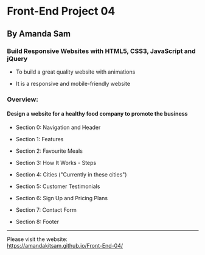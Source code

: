 # Front-End Project 04

## By Amanda Sam

### Build Responsive Websites with HTML5, CSS3, JavaScript and jQuery

- To build a great quality website with animations

- It is a responsive and mobile-friendly website

### Overview:

#### Design a website for a healthy food company to promote the business

- Section 0: Navigation and Header

- Section 1: Features

- Section 2: Favourite Meals

- Section 3: How It Works - Steps

- Section 4: Cities ("Currently in these cities")

- Section 5: Customer Testimonials

- Section 6: Sign Up and Pricing Plans

- Section 7: Contact Form

- Section 8: Footer

-------------------------------------------

Please visit the website:<br/>
https://amandakitsam.github.io/Front-End-04/
